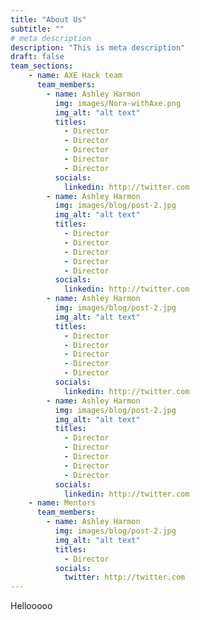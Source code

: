 ```yaml
---
title: "About Us"
subtitle: ""
# meta description
description: "This is meta description"
draft: false
team_sections:
    - name: AXE Hack team
      team_members:
        - name: Ashley Harmon
          img: images/Nora-withAxe.png
          img_alt: "alt text"
          titles:
            - Director
            - Director
            - Director
            - Director
            - Director
          socials:
            linkedin: http://twitter.com
        - name: Ashley Harmon
          img: images/blog/post-2.jpg
          img_alt: "alt text"
          titles:
            - Director
            - Director
            - Director
            - Director
            - Director
          socials:
            linkedin: http://twitter.com
        - name: Ashley Harmon
          img: images/blog/post-2.jpg
          img_alt: "alt text"
          titles:
            - Director
            - Director
            - Director
            - Director
            - Director
          socials:
            linkedin: http://twitter.com
        - name: Ashley Harmon
          img: images/blog/post-2.jpg
          img_alt: "alt text"
          titles:
            - Director
            - Director
            - Director
            - Director
            - Director
          socials:
            linkedin: http://twitter.com
    - name: Mentors
      team_members:
        - name: Ashley Harmon
          img: images/blog/post-2.jpg
          img_alt: "alt text"
          titles:
            - Director
          socials:
            twitter: http://twitter.com
---
```


Hellooooo
